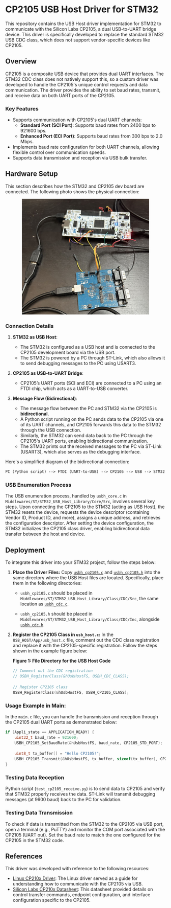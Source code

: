 # CP2105 USB Host Driver for STM32

This repository contains the USB Host driver implementation for STM32 to communicate with the Silicon Labs CP2105, a dual USB-to-UART bridge device. This driver is specifically developed to replace the standard STM32 USB CDC class, which does not support vendor-specific devices like CP2105.

## Overview

CP2105 is a composite USB device that provides dual UART interfaces. The STM32 CDC class does not natively support this, so a custom driver was developed to handle the CP2105's unique control requests and data communication. The driver provides the ability to set baud rates, transmit, and receive data on both UART ports of the CP2105.

### Key Features
- Supports communication with CP2105's dual UART channels:
  - **Standard Port (SCI Port)**: Supports baud rates from 2400 bps to 921600 bps.
  - **Enhanced Port (ECI Port)**: Supports baud rates from 300 bps to 2.0 Mbps.
- Implements baud rate configuration for both UART channels, allowing flexible control over communication speeds.
- Supports data transmission and reception via USB bulk transfer.

## Hardware Setup

This section describes how the STM32 and CP2105 dev board are connected. The following photo shows the physical connection:

<p align="center">
  <img src="./USB_connection.jpg" alt="USB Connection" width="400"/>
</p>


### Connection Details

1. **STM32 as USB Host**: 
   - The STM32 is configured as a USB host and is connected to the CP2105 development board via the USB port.
   - The STM32 is powered by a PC through ST-Link, which also allows it to send debugging messages to the PC using USART3.
   
2. **CP2105 as USB-to-UART Bridge**:
   - CP2105’s UART ports (SCI and ECI) are connected to a PC using an FTDI chip, which acts as a UART-to-USB converter.
   
3. **Message Flow (Bidirectional)**:
   - The message flow between the PC and STM32 via the CP2105 is **bidirectional**.
   - A Python script running on the PC sends data to the CP2105 via one of its UART channels, and CP2105 forwards this data to the STM32 through the USB connection.
   - Similarly, the STM32 can send data back to the PC through the CP2105's UART ports, enabling bidirectional communication.
   - The STM32 prints out the received messages to the PC via ST-Link (USART3), which also serves as the debugging interface.

Here's a simplified diagram of the bidirectional connection:
```markdown
PC (Python script) --> FTDI (UART-to-USB) --> CP2105 --> USB --> STM32 (USB Host) --> PC (ST-Link USART3 for debugging)
```

### USB Enumeration Process

The USB enumeration process, handled by `usbh_core.c` in `Middlewares/ST/STM32_USB_Host_Library/Core/Src`, involves several key steps. Upon connecting the CP2105 to the STM32 (acting as USB Host), the STM32 resets the device, requests the device descriptor (containing Vendor ID, Product ID, and more), assigns a unique address, and retrieves the configuration descriptor. After setting the device configuration, the STM32 initializes the CP2105 class driver, enabling bidirectional data transfer between the host and device.

## Deployment

To integrate this driver into your STM32 project, follow the steps below:

1. **Place the Driver Files:**
   Copy [`usbh_cp2105.c`](https://github.com/johnnywang3739/USB-VCP-host-driver/tree/main/Middlewares/ST/STM32_USB_Host_Library/Class/CDC/Src) and [`usbh_cp2105.h`](https://github.com/johnnywang3739/USB-VCP-host-driver/tree/main/Middlewares/ST/STM32_USB_Host_Library/Class/CDC/Inc) into the same directory where the USB Host files are located. Specifically, place them in the following directories:
   
   - `usbh_cp2105.c` should be placed in `Middlewares/ST/STM32_USB_Host_Library/Class/CDC/Src`, the same location as [`usbh_cdc.c`](https://github.com/johnnywang3739/USB-VCP-host-driver/tree/main/Middlewares/ST/STM32_USB_Host_Library/Class/CDC/Src).
   
   - `usbh_cp2105.h` should be placed in `Middlewares/ST/STM32_USB_Host_Library/Class/CDC/Inc`, alongside [`usbh_cdc.h`](https://github.com/johnnywang3739/USB-VCP-host-driver/tree/main/Middlewares/ST/STM32_USB_Host_Library/Class/CDC/Inc).


2. **Register the CP2105 Class in `usb_host.c`:**
   In the `USB_HOST/App/usb_host.c` file, comment out the CDC class registration and replace it with the CP2105-specific registration. Follow the steps shown in the example figure below:

   **Figure 1: File Directory for the USB Host Code**

   ```c
   // Comment out the CDC registration
   // USBH_RegisterClass(&hUsbHostFS, USBH_CDC_CLASS);

   // Register CP2105 class 
   USBH_RegisterClass(&hUsbHostFS, USBH_CP2105_CLASS);
    ```

### Usage Example in Main:
In the `main.c` file, you can handle the transmission and reception through the CP2105 dual UART ports as demonstrated below:

```c
if (Appli_state == APPLICATION_READY) {
    uint32_t baud_rate = 921600;
    USBH_CP2105_SetBaudRate(&hUsbHostFS, baud_rate, CP2105_STD_PORT);
    
    uint8_t tx_buffer[] = "Hello CP2105!";
    USBH_CP2105_Transmit(&hUsbHostFS, tx_buffer, sizeof(tx_buffer), CP2105_STD_PORT);
}

```

### Testing Data Reception
Python script (`test_cp2105_receive.py`) is to send data to CP2105 and verify that STM32 properly receives the data. ST-Link will transmit debugging messages (at 9600 baud) back to the PC for validation.

### Testing Data Transmission
To check if data is transmitted from the STM32 to the CP2105 via USB port, open a terminal (e.g., PuTTY) and monitor the COM port associated with the CP2105 (UART out). Set the baud rate to match the one configured for the CP2105 in the STM32 code.

## References
This driver was developed with reference to the following resources:

- [Linux CP210x Driver](https://github.com/torvalds/linux/blob/master/drivers/usb/serial/cp210x.c): The Linux driver served as a guide for understanding how to communicate with the CP2105 via USB.
- [Silicon Labs CP210x Datasheet](https://www.silabs.com/documents/public/application-notes/AN571.pdf): This datasheet provided details on control transfer commands, endpoint configuration, and interface configuration specific to the CP2105.
